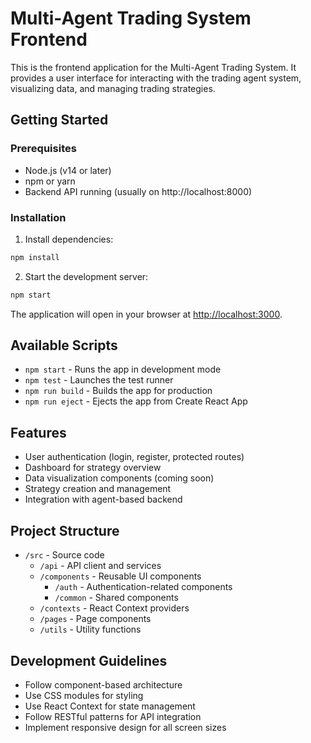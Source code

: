 # Multi-Agent Trading System Frontend

This is the frontend application for the Multi-Agent Trading System. It provides a user interface for interacting with the trading agent system, visualizing data, and managing trading strategies.

## Getting Started

### Prerequisites

- Node.js (v14 or later)
- npm or yarn
- Backend API running (usually on http://localhost:8000)

### Installation

1. Install dependencies:
```bash
npm install
```

2. Start the development server:
```bash
npm start
```

The application will open in your browser at [http://localhost:3000](http://localhost:3000).

## Available Scripts

- `npm start` - Runs the app in development mode
- `npm test` - Launches the test runner
- `npm run build` - Builds the app for production
- `npm run eject` - Ejects the app from Create React App

## Features

- User authentication (login, register, protected routes)
- Dashboard for strategy overview
- Data visualization components (coming soon)
- Strategy creation and management
- Integration with agent-based backend

## Project Structure

- `/src` - Source code
  - `/api` - API client and services
  - `/components` - Reusable UI components
    - `/auth` - Authentication-related components
    - `/common` - Shared components
  - `/contexts` - React Context providers
  - `/pages` - Page components
  - `/utils` - Utility functions

## Development Guidelines

- Follow component-based architecture
- Use CSS modules for styling
- Use React Context for state management
- Follow RESTful patterns for API integration
- Implement responsive design for all screen sizes